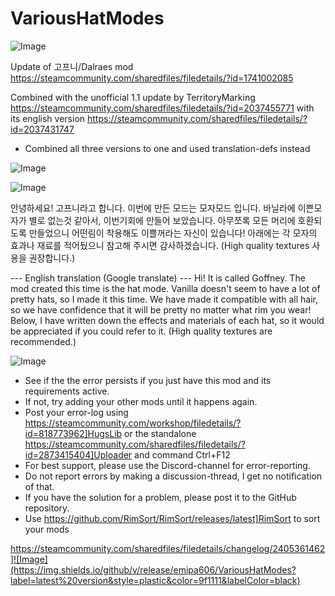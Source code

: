# VariousHatModes

![Image](https://i.imgur.com/buuPQel.png)

Update of 고프니/Dalraes mod
https://steamcommunity.com/sharedfiles/filedetails/?id=1741002085

Combined with the unofficial 1.1 update by TerritoryMarking
https://steamcommunity.com/sharedfiles/filedetails/?id=2037455771
with its english version
https://steamcommunity.com/sharedfiles/filedetails/?id=2037431747

- Combined all three versions to one and used translation-defs instead

![Image](https://i.imgur.com/pufA0kM.png)

	
![Image](https://i.imgur.com/Z4GOv8H.png)

안녕하세요! 고프니라고 합니다.
이번에 만든 모드는 모자모드 입니다.
바닐라에 이쁜모자가 별로 없는것 같아서, 이번기회에 만들어 보았습니다.
아무쪼록 모든 머리에 호환되도록 만들었으니 어떤림이 착용해도 이쁠꺼라는 자신이 있습니다!
아래에는 각 모자의 효과나 재료를 적어뒀으니 참고해 주시면 감사하겠습니다.
(High quality textures 사용을 권장합니다.)

--- English translation (Google translate) ---
Hi! It is called Goffney.
The mod created this time is the hat mode.
Vanilla doesn't seem to have a lot of pretty hats, so I made it this time.
We have made it compatible with all hair, so we have confidence that it will be pretty no matter what rim you wear!
Below, I have written down the effects and materials of each hat, so it would be appreciated if you could refer to it.
(High quality textures are recommended.)

![Image](https://i.imgur.com/PwoNOj4.png)



-  See if the the error persists if you just have this mod and its requirements active.
-  If not, try adding your other mods until it happens again.
-  Post your error-log using https://steamcommunity.com/workshop/filedetails/?id=818773962]HugsLib or the standalone https://steamcommunity.com/sharedfiles/filedetails/?id=2873415404]Uploader and command Ctrl+F12
-  For best support, please use the Discord-channel for error-reporting.
-  Do not report errors by making a discussion-thread, I get no notification of that.
-  If you have the solution for a problem, please post it to the GitHub repository.
-  Use https://github.com/RimSort/RimSort/releases/latest]RimSort to sort your mods



https://steamcommunity.com/sharedfiles/filedetails/changelog/2405361462]![Image](https://img.shields.io/github/v/release/emipa606/VariousHatModes?label=latest%20version&style=plastic&color=9f1111&labelColor=black)

